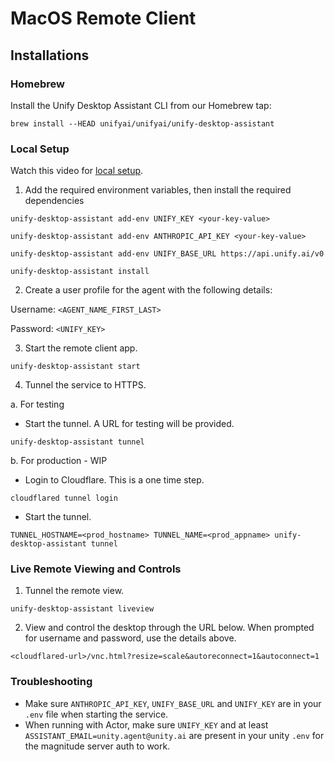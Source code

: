 # MacOS Remote Client

## Installations

### Homebrew

Install the Unify Desktop Assistant CLI from our Homebrew tap:

`brew install --HEAD unifyai/unifyai/unify-desktop-assistant`


### Local Setup 

Watch this video for [local setup](https://www.loom.com/share/c6db63fa38d54ed8ac9591dec5ab1d8a?sid=ee5d12ed-3106-41fd-9f24-5ffd70a50fba).

1. Add the required environment variables, then install the required dependencies

`unify-desktop-assistant add-env UNIFY_KEY <your-key-value>`

`unify-desktop-assistant add-env ANTHROPIC_API_KEY <your-key-value>`

`unify-desktop-assistant add-env UNIFY_BASE_URL https://api.unify.ai/v0`

`unify-desktop-assistant install`

2. Create a user profile for the agent with the following details:

Username: `<AGENT_NAME_FIRST_LAST>`

Password: `<UNIFY_KEY>`

3. Start the remote client app.

`unify-desktop-assistant start`

4. Tunnel the service to HTTPS.

a. For testing

- Start the tunnel. A URL for testing will be provided.

`unify-desktop-assistant tunnel`

b. For production - WIP

- Login to Cloudflare. This is a one time step.

`cloudflared tunnel login`

- Start the tunnel.

`TUNNEL_HOSTNAME=<prod_hostname> TUNNEL_NAME=<prod_appname> unify-desktop-assistant tunnel`

### Live Remote Viewing and Controls

1. Tunnel the remote view.

`unify-desktop-assistant liveview`

2. View and control the desktop through the URL below. When prompted for username and password, use the details above.

`<cloudflared-url>/vnc.html?resize=scale&autoreconnect=1&autoconnect=1`

### Troubleshooting

- Make sure `ANTHROPIC_API_KEY`, `UNIFY_BASE_URL` and `UNIFY_KEY` are in your `.env` file when starting the service.
- When running with Actor, make sure `UNIFY_KEY` and at least `ASSISTANT_EMAIL=unity.agent@unity.ai` are present in your unity `.env` for the magnitude server auth to work.
